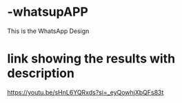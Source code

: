 # -whatsupAPP
This is the WhatsApp Design 
# link showing the results with description
https://youtu.be/sHnL6YQRxds?si=_eyQowhjXbQFs83t
